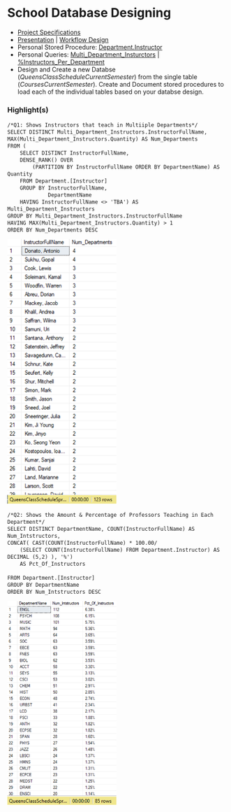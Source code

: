 <a name="TOP"></a>

# School Database Designing
* [Project Specifications](https://github.com/eng-jonathan/Databases/blob/main/Project%203/Project%203%20Specifications.pdf)
* [Presentation](https://github.com/eng-jonathan/Databases/blob/main/Project%203/Presentations/Final%20Project%20JDBC%20Presentation.pdf) | [Workflow Design](https://github.com/eng-jonathan/Databases/blob/main/Project%203/Presentations/Final%20Project%20Presentation%20(Work%20%26%20Design).pdf)
* Personal Stored Procedure: [Department.Instructor](https://github.com/eng-jonathan/Databases/blob/main/Project%203/Stored%20Procedures/Jonathan%20Eng/G10_4.uvw_Instructor.sql)
* Personal Queries: [Multi_Department_Insturctors](https://github.com/eng-jonathan/Databases/blob/main/Project%203/Queries/Jonathan%20Eng/Query1.Mult_Dept_Instructors.sql) | [%Instructors_Per_Department](https://github.com/eng-jonathan/Databases/blob/main/Project%203/Queries/Jonathan%20Eng/FreeQuery.Percent_Instructor_PerDept.sql)
* Design and Create a new Databse (*QueensClassScheduleCurrentSemester*) from the single table (*CoursesCurrentSemester*). Create and Document stored procedures to load each of the individual tables based on your databse design.

### Highlight(s)
```
/*Q1: Shows Instructors that teach in Multiiple Departments*/
SELECT DISTINCT Multi_Department_Instructors.InstructorFullName, 
MAX(Multi_Department_Instructors.Quantity) AS Num_Departments
FROM (
	SELECT DISTINCT InstructorFullName, 
	DENSE_RANK() OVER
		(PARTITION BY InstructorFullName ORDER BY DepartmentName) AS Quantity
	FROM Department.[Instructor]
	GROUP BY InstructorFullName,
			 DepartmentName
	HAVING InstructorFullName <> 'TBA') AS Multi_Department_Instructors
GROUP BY Multi_Department_Instructors.InstructorFullName
HAVING MAX(Multi_Department_Instructors.Quantity) > 1
ORDER BY Num_Departments DESC
```
<img src = "Images/P03_01.png" width = "250">

```
/*Q2: Shows the Amount & Percentage of Professors Teaching in Each Department*/
SELECT DISTINCT DepartmentName, COUNT(InstructorFullName) AS Num_Intstructors, 
CONCAT( CAST(COUNT(InstructorFullName) * 100.00/ 
	(SELECT COUNT(InstructorFullName) FROM Department.Instructor) AS DECIMAL (5,2) ), '%') 
	AS Pct_Of_Instructors

FROM Department.[Instructor]
GROUP BY DepartmentName
ORDER BY Num_Intstructors DESC
```
<img src = "Images/P03_02.png" width = "250">
